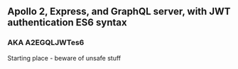 ## Apollo 2, Express, and GraphQL server, with JWT authentication ES6 syntax
### AKA A2EGQLJWTes6

Starting place - beware of unsafe stuff

